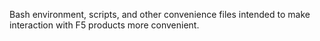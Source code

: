 Bash environment, scripts, and other convenience files intended to make interaction with F5 products more convenient.

